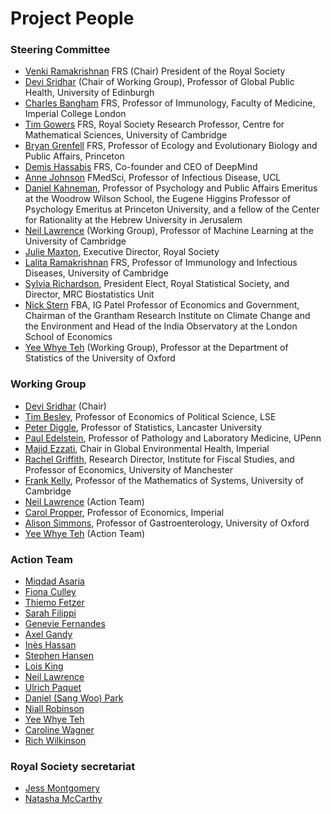 # Project People

### Steering Committee 

* [Venki Ramakrishnan](./venki-ramakrishan.md) FRS (Chair) President of the Royal Society
* [Devi Sridhar](./devi-sridhar.md) (Chair of Working Group), Professor of Global Public Health, University of Edinburgh
* [Charles Bangham](./charles-bangham.md) FRS, Professor of Immunology, Faculty of Medicine, Imperial College London
* [Tim Gowers](./tim-gowers.md) FRS, Royal Society Research Professor, Centre for Mathematical Sciences, University of Cambridge
* [Bryan Grenfell](./bryan-grenfell.md) FRS, Professor of Ecology and Evolutionary Biology and Public Affairs, Princeton
* [Demis Hassabis](./demis-hassabis.md) FRS, Co-founder and CEO of DeepMind
* [Anne Johnson](./anne-johnson.md) FMedSci, Professor of Infectious Disease, UCL
* [Daniel Kahneman](./daniel-kahneman.md), Professor of Psychology and Public Affairs Emeritus at the Woodrow Wilson School, the Eugene Higgins Professor of Psychology Emeritus at Princeton University, and a fellow of the Center for Rationality at the Hebrew University in Jerusalem
* [Neil Lawrence](./neil-lawrence.md) (Working Group), Professor of Machine Learning at the University of Cambridge
* [Julie Maxton](./julie-maxton.md), Executive Director, Royal Society
* [Lalita Ramakrishnan](./lalita-ramakrishnan.md) FRS, Professor of Immunology and Infectious Diseases, University of Cambridge
* [Sylvia Richardson](./sylvia-richardson.md), President Elect, Royal Statistical Society, and Director, MRC Biostatistics Unit
* [Nick Stern](./nick-stern.md) FBA, IG Patel Professor of Economics and Government, Chairman of the Grantham Research Institute on Climate Change and the Environment and Head of the India Observatory at the London School of Economics
* [Yee Whye Teh](./yee-whye-teh.md) (Working Group), Professor at the Department of Statistics of the University of Oxford

### Working Group

* [Devi Sridhar](./devi-sridhar.md) (Chair)
* [Tim Besley](./tim-besley.md), Professor of Economics of Political Science, LSE
* [Peter Diggle](./peter-diggle.md), Professor of Statistics, Lancaster University
* [Paul Edelstein](./paul-edelstein.md), Professor of Pathology and Laboratory Medicine, UPenn
* [Majid Ezzati](./majid-ezzati.md), Chair in Global Environmental Health, Imperial
* [Rachel Griffith](./rachel-griffith.md), Research Director, Institute for Fiscal Studies, and Professor of Economics, University of Manchester
* [Frank Kelly](./franck-kelly.md), Professor of the Mathematics of Systems, University of Cambridge
* [Neil Lawrence](./neil-lawrence.md) (Action Team)
* [Carol Propper](./carol-propper.md), Professor of Economics, Imperial
* [Alison Simmons](./alison-simmons.md), Professor of Gastroenterology, University of Oxford
* [Yee Whye Teh](./yee-whye-teh.md) (Action Team)

### Action Team 

* [Miqdad Asaria](./miqdad-asaria.md)
* [Fiona Culley](./fiona-culley.md)
* [Thiemo Fetzer](./thiemo-fetzer.md)
* [Sarah Filippi](/sarah-filippi.md)
* [Genevie Fernandes](./genevie-fernandes.md)
* [Axel Gandy](./axel-gandy.md)
* [Inès Hassan](./ines-hassan.md)
* [Stephen Hansen](./stephen-hansen.md)
* [Lois King](./lois-king.md)
* [Neil Lawrence](./neil-lawrence.md)
* [Ulrich Paquet](./ulrich-paquet.md)
* [Daniel (Sang Woo) Park](./sang-woo-park.md)
* [Niall Robinson](./niall-robinson.md)
* [Yee Whye Teh](./yee-whye-teh.md)
* [Caroline Wagner](./caroline-wagner.md)
* [Rich Wilkinson](./rich-wilkinson.md)

### Royal Society secretariat

* [Jess Montgomery](./jess-montgomery.md)
* [Natasha McCarthy](./natasha-mccarthy.md)
